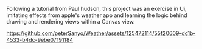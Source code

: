 Following a tutorial from Paul hudson, this project was an exercise in Ui, imitating effects from apple's weather app and learning the logic behind drawing and rendering views within a Canvas view.  

https://github.com/peterSanyo/Weather/assets/125472114/55f20609-dc1b-4533-b4dc-9ebe07191184

